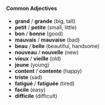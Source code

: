 #### Common Adjectives

- **grand** / **grande** (big, tall)
- **petit** / **petite** (small, little)
- **bon** / **bonne** (good)
- **mauvais** / **mauvaise** (bad)
- **beau** / **belle** (beautiful, handsome)
- **nouveau** / **nouvelle** (new)
- **vieux** / **vieille** (old)
- **jeune** (young)
- **content** / **contente** (happy)
- **triste** (sad)
- **fatigué** / **fatiguée** (tired)
- **facile** (easy)
- **difficile** (difficult)